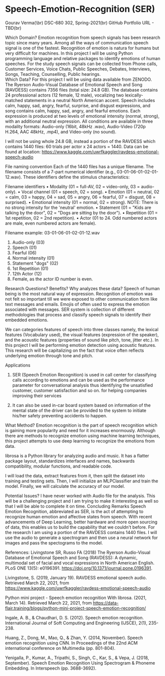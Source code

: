 # Speech-Emotion-Recognition (SER)

Gourav Verma(\br)
DSC-680 302, Spring-2021(br)
GitHub Portfolio URL - TBD(br)

Which Domain?
Emotion recognition from speech signals has been research topic since many years. Among all the ways of communication speech signal is one of the fastest. Recognition of emotion is natura for humans but very difficult for machines. In this project I will be using Python programming language and relative packages to identify emotions of human speeches. 
For the study speech signals can be collected from Phone calls, Customer Services, Voice Chats, Public Speeches, Debates, Interviews, Songs, Teaching, Counselling, Public hearings.   
Which Data?
For this project I will be using data available from ZENODO.  The Ryerson Audio-Visual Database of Emotional Speech and Song (RAVDESS) contains 7356 files (total size: 24.8 GB). The database contains 24 professional actors (12 female, 12 male), vocalizing two lexically-matched statements in a neutral North American accent. Speech includes calm, happy, sad, angry, fearful, surprise, and disgust expressions, and song contains calm, happy, sad, angry, and fearful emotions. Each expression is produced at two levels of emotional intensity (normal, strong), with an additional neutral expression. All conditions are available in three modality formats: Audio-only (16bit, 48kHz .wav), Audio-Video (720p H.264, AAC 48kHz, .mp4), and Video-only (no sound). 

I will not be using whole 24.8 GB, instead a portion of the RAVDESS which contains 1440 files: 60 trials per actor x 24 actors = 1440. Data can be found at location: https://www.kaggle.com/uwrfkaggler/ravdess-emotional-speech-audio 


File naming convention
Each of the 1440 files has a unique filename. The filename consists of a 7-part numerical identifier (e.g., 03-01-06-01-02-01-12.wav). These identifiers define the stimulus characteristics:


Filename identifiers
•	Modality (01 = full-AV, 02 = video-only, 03 = audio-only).
•	Vocal channel (01 = speech, 02 = song).
•	Emotion (01 = neutral, 02 = calm, 03 = happy, 04 = sad, 05 = angry, 06 = fearful, 07 = disgust, 08 = surprised).
•	Emotional intensity (01 = normal, 02 = strong). NOTE: There is no strong intensity for the 'neutral' emotion.
•	Statement (01 = "Kids are talking by the door", 02 = "Dogs are sitting by the door").
•	Repetition (01 = 1st repetition, 02 = 2nd repetition).
•	Actor (01 to 24. Odd numbered actors are male, even numbered actors are female).

Filename example: 03-01-06-01-02-01-12.wav
1.	Audio-only (03)
2.	Speech (01)
3.	Fearful (06)
4.	Normal intensity (01)
5.	Statement "dogs" (02)
6.	1st Repetition (01)
7.	12th Actor (12)
8.	Female, as the actor ID number is even.

Research Questions? Benefits? Why analyzes these data?
Speech of human being is the most natural way of expression. Recognition of emotion was not felt so important till we were exposed to other communication form like text messages and emails. Emojis of often used to express the emotion associated with messages. SER system is collection of different methodologies that process and classify speech signals to identify their embedded emotions. 

We can categories features of speech into three classes namely, the lexical features (Vocabulary used), the visual features (expression of the speaker), and the acoustic features (properties of sound like pitch, tone, jitter etc.). In this project I will be performing emotion detection using acoustic features. This research will be capitalizing on the fact that voice often reflects underlying emotion through tone and pitch.

Applications
1.	SER (Speech Emotion Recognition) is used in call center for classifying calls according to emotions and can be used as the performance parameter for conversational analysis thus identifying the unsatisfied customer, customer satisfaction and so on. for helping companies improving their services

2.	It can also be used in-car board system based on information of the mental state of the driver can be provided to the system to initiate his/her safety preventing accidents to happen.

What Method?
Emotion recognition is the part of speech recognition which is gaining more popularity and need for it increases enormously. Although there are methods to recognize emotion using machine learning techniques, this project attempts to use deep learning to recognize the emotions from data.

librosa is a Python library for analyzing audio and music. It has a flatter package layout, standardizes interfaces and names, backwards compatibility, modular functions, and readable code.

I will load the data, extract features from it, then split the dataset into training and testing sets. Then, I will initialize an MLPClassifier and train the model. Finally, we will calculate the accuracy of our model.

Potential Issues?
I have never worked with Audio file for the analysis. This will be a challenging project and I am trying to make it interesting as well so that I will be able to complete it on time. 
Concluding Remarks
Speech Emotion Recognition, abbreviated as SER, is the act of attempting to recognize human emotion and affective states from speech. With recent advancements of Deep Learning, better hardware and more open sourcing of data, this enables us to build the capability that we couldn't before. For the research I am using a portion of the RAVDESS contains 1440 files. I will use the audio to generate a spectrogram and then use a neural network for images and pass the spectograms to the model.

References:
Livingstone SR, Russo FA (2018) The Ryerson Audio-Visual Database of Emotional Speech and Song (RAVDESS): A dynamic, multimodal set of facial and vocal expressions in North American English. PLoS ONE 13(5): e0196391. https://doi.org/10.1371/journal.pone.0196391.

Livingstone, S. (2019, January 19). RAVDESS emotional speech audio. Retrieved March 22, 2021, from https://www.kaggle.com/uwrfkaggler/ravdess-emotional-speech-audio 

Python mini project - Speech emotion recognition With librosa. (2021, March 14). Retrieved March 22, 2021, from https://data-flair.training/blogs/python-mini-project-speech-emotion-recognition/ 

Ingale, A. B., & Chaudhari, D. S. (2012). Speech emotion recognition. International Journal of Soft Computing and Engineering (IJSCE), 2(1), 235-238.

Huang, Z., Dong, M., Mao, Q., & Zhan, Y. (2014, November). Speech emotion recognition using CNN. In Proceedings of the 22nd ACM international conference on Multimedia (pp. 801-804).

Yenigalla, P., Kumar, A., Tripathi, S., Singh, C., Kar, S., & Vepa, J. (2018, September). Speech Emotion Recognition Using Spectrogram & Phoneme Embedding. In Interspeech (pp. 3688-3692).

